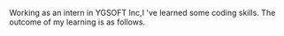 Working as an intern in YGSOFT Inc,I 've learned some coding skills.
The outcome of my learning is as follows.
